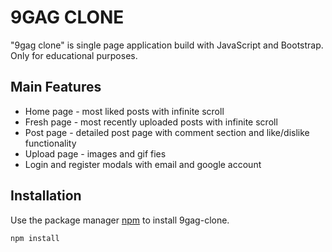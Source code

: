 # 9GAG CLONE

"9gag clone" is single page application build with JavaScript and Bootstrap. Only for educational purposes.

## Main Features

- Home page - most liked posts with infinite scroll
- Fresh page - most recently uploaded posts with infinite scroll
- Post page - detailed post page with comment section and like/dislike functionality 
- Upload page - images and gif fies
- Login and register modals with email and google account

## Installation

Use the package manager [npm](https://www.npmjs.com/) to install 9gag-clone.

```bash
npm install
```
